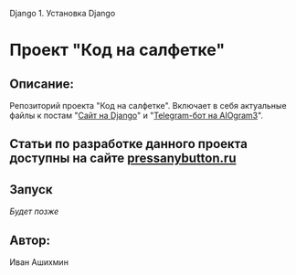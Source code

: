 Django 1. Установка Django
# Проект "Код на салфетке"

## Описание:

Репозиторий проекта "Код на салфетке". Включает в себя актуальные файлы к постам "[Сайт на Django](https://pressanybutton.ru/category/sajt-na-django/?utm_source=github&utm_medium=repo&utm_campaign=readme)" и "[Telegram-бот на AIOgram3](https://pressanybutton.ru/category/telegram-bot-na-aiogram3/?utm_source=github&utm_medium=repo&utm_campaign=readme)".

## Статьи по разработке данного проекта доступны на сайте [pressanybutton.ru](https://pressanybutton.ru?utm_source=github&utm_medium=repo&utm_campaign=readme)

## Запуск
_Будет позже_

## Автор:

Иван Ашихмин